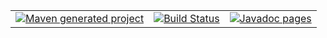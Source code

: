 <table>
  <tr>
    <td>
      <a href='http://softalks.github.io/site-test'>
        <img src='https://maven.apache.org/images/maven-logo-black-on-white.png' alt='Maven generated project's site'>
      </a>
    </td>
    <td>
      <a href='https://semaphoreci.com/hiebra/site-test'>
        <img src='https://semaphoreci.com/api/v1/hiebra/site-test/branches/master/badge.svg' alt='Build Status'>
      </a>
    </td>
    <td align="right">
      <a href='http://softalks.github.io/site-test/apidocs/index.html'> 
        <img src='http://www.konakart.com/wp-content/uploads/2014/11/javadoc.png' alt='Javadoc pages'>
      </a>
    </td>
  </tr>
</table>

